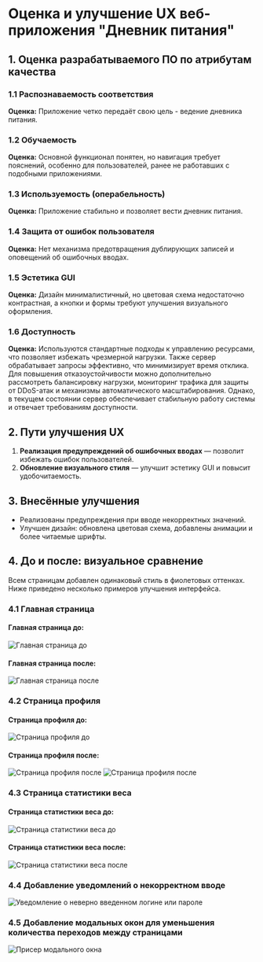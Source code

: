 # Оценка и улучшение UX веб-приложения "Дневник питания"

## 1. Оценка разрабатываемого ПО по атрибутам качества

### 1.1 Распознаваемость соответствия
**Оценка:** Приложение четко передаёт свою цель - ведение дневника питания.

### 1.2 Обучаемость
**Оценка:** Основной функционал понятен, но навигация требует пояснений, особенно для пользователей, ранее не работавших с подобными приложениями.

### 1.3 Используемость (операбельность)
**Оценка:** Приложение стабильно и позволяет вести дневник питания.

### 1.4 Защита от ошибок пользователя
**Оценка:** Нет механизма предотвращения дублирующих записей и оповещений об ошибочных вводах.

### 1.5 Эстетика GUI
**Оценка:** Дизайн минималистичный, но цветовая схема недостаточно контрастная, а кнопки и формы требуют улучшения визуального оформления.

### 1.6 Доступность
**Оценка:** Используются стандартные подходы к управлению ресурсами, что позволяет избежать чрезмерной нагрузки. Также сервер обрабатывает запросы эффективно, что минимизирует время отклика.
Для повышения отказоустойчивости можно дополнительно рассмотреть балансировку нагрузки, мониторинг трафика для защиты от DDoS-атак и механизмы автоматического масштабирования. Однако, в текущем состоянии сервер обеспечивает стабильную работу системы и отвечает требованиям доступности.

## 2. Пути улучшения UX

1. **Реализация предупреждений об ошибочных вводах** — позволит избежать ошибок пользователей.
2. **Обновление визуального стиля** — улучшит эстетику GUI и повысит удобочитаемость.

## 3. Внесённые улучшения

- Реализованы предупреждения при вводе некорректных значений.
- Улучшен дизайн: обновлена цветовая схема, добавлены анимации и более читаемые шрифты.

## 4. До и после: визуальное сравнение

Всем страницам добавлен одинаковый стиль в фиолетовых оттенках. Ниже приведено несколько примеров улучшения интерфейса.

### 4.1 Главная страница
#### Главная страница до:
![Главная страница до](https://github.com/nstprkp/FoodDiary/blob/main/documentation/pictures/home-before.png)

#### Главная страница после:
![Главная страница после](https://github.com/nstprkp/FoodDiary/blob/main/documentation/pictures/home-after.png)

### 4.2 Страница профиля 
#### Страница профиля до:
![Страница профиля до](https://github.com/nstprkp/FoodDiary/blob/main/documentation/pictures/profile-before.png)

#### Страница профиля после:
![Страница профиля после](https://github.com/nstprkp/FoodDiary/blob/main/documentation/pictures/profile-after.png)
![Страница профиля после](https://github.com/nstprkp/FoodDiary/blob/main/documentation/pictures/profile-after2.png)

### 4.3 Страница статистики веса 
#### Страница статистики веса до:
![Страница статистики веса до](https://github.com/nstprkp/FoodDiary/blob/main/documentation/pictures/weight-statistic-before.png)

#### Страница статистики веса после:
![Страница статистики веса после](https://github.com/nstprkp/FoodDiary/blob/main/documentation/pictures/weight-statistic-after.png)

### 4.4 Добавление уведомлений о некорректном вводе
![Уведомление о неверно введенном логине или пароле](https://github.com/nstprkp/FoodDiary/blob/main/documentation/pictures/wrong-pass-login.png)

### 4.5 Добавление модальных окон для уменьшения количества переходов между страницами
![Присер модального окна](https://github.com/nstprkp/FoodDiary/blob/main/documentation/pictures/modal-window-profile.png)

